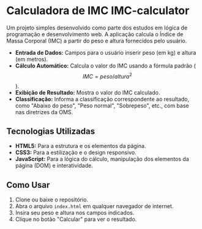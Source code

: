 #  Calculadora de IMC IMC-calculator

Um projeto simples desenvolvido como parte dos estudos em lógica de programação e desenvolvimento web. A aplicação calcula o Índice de Massa Corporal (IMC) a partir do peso e altura fornecidos pelo usuário.

* **Entrada de Dados:** Campos para o usuário inserir peso (em kg) e altura (em metros).
* **Cálculo Automático:** Calcula o valor do IMC usando a fórmula padrão ($$IMC = peso / altura^2$$).
* **Exibição de Resultado:** Mostra o valor do IMC calculado.
* **Classificação:** Informa a classificação correspondente ao resultado, como "Abaixo do peso", "Peso normal", "Sobrepeso", etc., com base nas diretrizes da OMS.

## Tecnologias Utilizadas

* **HTML5:** Para a estrutura e os elementos da página.
* **CSS3:** Para a estilização e o design responsivo.
* **JavaScript:** Para a lógica do cálculo, manipulação dos elementos da página (DOM) e interatividade.

## Como Usar

1.  Clone ou baixe o repositório.
2.  Abra o arquivo `index.html` em qualquer navegador de internet.
3.  Insira seu peso e altura nos campos indicados.
4.  Clique no botão "Calcular" para ver o resultado.
